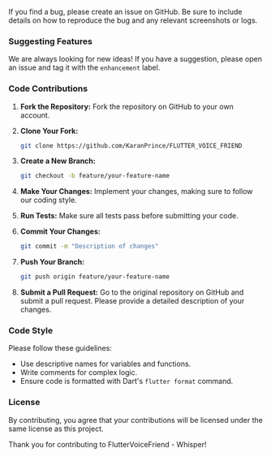 If you find a bug, please create an issue on GitHub. Be sure to include details on how to reproduce the bug and any relevant screenshots or logs.

### Suggesting Features

We are always looking for new ideas! If you have a suggestion, please open an issue and tag it with the `enhancement` label.

### Code Contributions

1. **Fork the Repository:**
   Fork the repository on GitHub to your own account.

2. **Clone Your Fork:**
   ```bash
   git clone https://github.com/KaranPrince/FLUTTER_VOICE_FRIEND
   ```

3. **Create a New Branch:**
   ```bash
   git checkout -b feature/your-feature-name
   ```

4. **Make Your Changes:**
   Implement your changes, making sure to follow our coding style.

5. **Run Tests:**
   Make sure all tests pass before submitting your code.

6. **Commit Your Changes:**
   ```bash
   git commit -m "Description of changes"
   ```

7. **Push Your Branch:**
   ```bash
   git push origin feature/your-feature-name
   ```

8. **Submit a Pull Request:**
   Go to the original repository on GitHub and submit a pull request. Please provide a detailed description of your changes.

### Code Style

Please follow these guidelines:

- Use descriptive names for variables and functions.
- Write comments for complex logic.
- Ensure code is formatted with Dart's `flutter format` command.

### License

By contributing, you agree that your contributions will be licensed under the same license as this project.

Thank you for contributing to FlutterVoiceFriend - Whisper!

